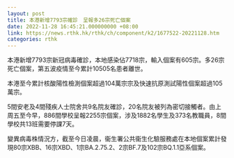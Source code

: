 ```yaml
---
layout: post
title: 本港新增7793宗確診　呈報多26宗死亡個案
date: 2022-11-28 16:45:21.000000000 +08:00
link: https://news.rthk.hk/rthk/ch/component/k2/1677522-20221128.htm
categories: rthk
---
```


本港新增7793宗新冠病毒確診，本地感染佔7718宗，輸入個案有605宗。多26宗死亡個案，第五波疫情至今累計10505名患者離世。

本港至今累計核酸陽性檢測個案超過104萬宗宗及快速抗原測試陽性個案超過105萬宗。

5間安老及4間殘疾人士院舍共9名院友確診，20名院友被列為密切接觸者。由上周五至今早，886間學校呈報2255宗個案，涉及1882名學生及373名教職員，8間學校共13班需要停課7天。

變異病毒株情況方，截至今日凌晨，衞生署公共衞生化驗服務處在本地個案累計發現80宗XBB、16宗XBD、1宗BA.2.75.2、2宗BF.7及102宗BQ.1.1亞系個案。
